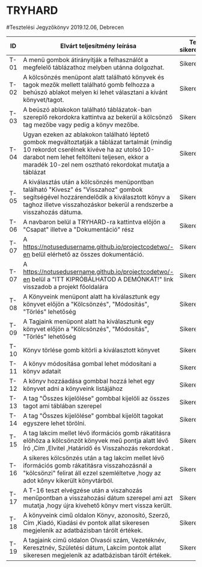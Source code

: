 # TRYHARD

#Tesztelési Jegyzőkönyv
2019.12.06, Debrecen

ID | Elvárt teljesítmény leírása | Teszt sikeressége | Tesztelő neve
----|----------|-----------|---------|
T-01 | A menü gombok átirányítják a felhasználót a megfelelő táblázathoz melyben utánna dolgozhat. | Sikeres | Ákos
T-02 | A kölcsönzés menüpont alatt található könyvek és tagok mezők mellett található gomb felhozza a behúszó ablakot melyen ki lehet választani a kívánt könyvet/tagot. | Sikeres | Ákos
T-03 | A beúszó ablakokon található táblázatok-ban szereplő rekordokra kattintva az bekerül a kölcsönző tag mezőbe vagy pedig a könyv mezőbe. | Sikeres | Ákos
T-04 | Ugyan ezeken az ablakokon található léptető gombok megváltoztatják a táblázat tartalmát (mindig 10 rekordot cserélnek kivéve ha az utolsó 10-darabot nem lehet feltölteni teljesen, ekkor a maradék 10-zel nem osztható rekordokat mutatja a táblázat | Sikeres | Ákos
T-05 | A kiválasztás után a kölcsönzés menüpontban található "Kivesz" és "Visszahoz" gombok segítségével hozzárendelődik a kiválasztott könyv a taghoz illetve visszahozáskor bekerül a rendszerbe a visszahozás dátuma. | Sikeres | Ákos
T-06 | A navbaron belül a TRYHARD-ra kattintva előjön a "Csapat" illetve a "Dokumentáció" rész | Sikeres | Kristóf
T-07 | A https://notusedusername.github.io/projectcodetwo/-en belül elérhető az összes dokumentáció. | Sikeres | Kristóf
T-07 | A https://notusedusername.github.io/projectcodetwo/-en belül a "ITT KIPRÓBÁLHATOD A DEMÓNKAT!" link visszadob a projekt főoldalára  | Sikeres | Kristóf
T-08 | A Könyveink menüpont alatt ha kiválasztunk egy könyvet előjön a "Kölcsönzés", "Módositás", "Törlés" lehetőség | Sikeres | Kristóf
T-09 | A Tagjaink menüpont alatt ha kiválasztunk egy könyvet előjön a "Kölcsönzés", "Módositás", "Törlés" lehetőség | Sikeres | Kristóf
T-10 | Könyv törlése gomb kitörli a kiválasztott könyvet | Sikeres | Kristóf
T-11 | A könyv módosítása gombal lehet módosítani a könyv adatait | Sikeres | Kristóf
T-12 | A könyv hozzáadása gombbal hozzá lehet egy könyvet adni a könyveink listájához | Sikeres | Kristóf
T-13 | A tag "Összes kijelölése" gombbal kijelöli az összes tagot ami táblában szerepel | Sikeres | Mátyás
T-14 | A tag "Összes kijelölése" gombbal kijelölt tagokat egyszere lehet törölni.| Sikeres | Mátyás
T-15 | A tag lakcim mellet lévő iformációs gomb rákatitásra elöhöza a kölcsönzöt könyvek meű pontja alatt lévő Író ,Cím ,Elvitel ,Határidő és Visszahozás rekordokat .| Sikeres | Mátyás
T-16 | A sikeres kölcsönzés után a tag lakcim mellet lévő iformációs gomb rákatitásra visszahozásnál a "kölcsönzi" felirat áll ezzel szemléltetve ,hogy az adot kőnyv kikerült könyvtárból.| Sikeres | Mátyás
T-17 | A T-16 teszt elvégzése után a viszahozás menűpontban a visszahozási dátum szerepel ami azt mutatja ,hogy újra kivehető könyv mert vissza került.| Sikeres | Mátyás
T-18 | A könyveink cimű oldalon Könyv, azonosító, Szerző, Cím ,Kiadó, Kiadási év pontok allat sikeresen megjelenik az adatbázisban tárólt értékek.| Sikeres | Mátyás
T-19 | A tagjaink  cimű oldalon Olvasói szám, Vezetéknév, Keresztnév, Születési dátum, Lakcím pontok allat sikeresen megjelenik az adatbázisban tárólt értékek.| Sikeres | Mátyás
